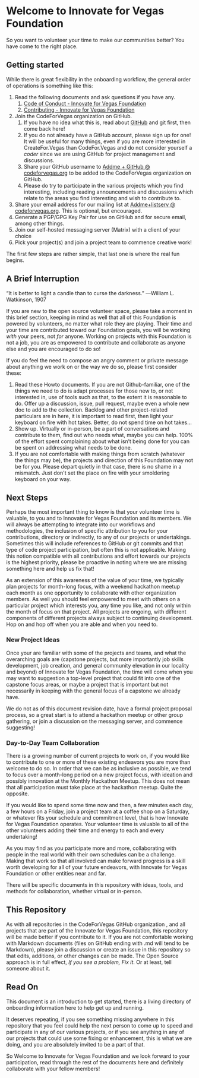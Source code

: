 <!--
 Copyright (C) 2022 Innovate for Vegas Foundation
 
 This file is part of doc-cfv-howtos.
 
 doc-cfv-howtos is free software: you can redistribute it and/or modify
 it under the terms of the GNU General Public License as published by
 the Free Software Foundation, either version 3 of the License, or
 (at your option) any later version.
 
 doc-cfv-howtos is distributed in the hope that it will be useful,
 but WITHOUT ANY WARRANTY; without even the implied warranty of
 MERCHANTABILITY or FITNESS FOR A PARTICULAR PURPOSE.  See the
 GNU General Public License for more details.
 
 You should have received a copy of the GNU General Public License
 along with doc-cfv-howtos.  If not, see <http://www.gnu.org/licenses/>.
-->

# Welcome to Innovate for Vegas Foundation

So you want to volunteer your time to make our communities better? You have come to the right place.

## Getting started

While there is great flexibility in the onboarding workflow, the general order of operations is something like this:

1. Read the following documents and ask questions if you have any.
   1. [Code of Conduct - Innovate for Vegas Foundation](https://github.com/CodeForVegas/.github/blob/main/CODE_OF_CONDUCT.md)
   2. [Contributing - Innovate for Vegas Foundation](https://github.com/CodeForVegas/.github/blob/main/CONTRIBUTING.md)
2. Join the CodeForVegas organization on GitHub.
      1. If you have no idea what this is, read about [GitHub](github.md) and git first, then come back here!
      2. If you do not already have a GitHub account, please sign up for one! It will be useful for many things, even if you are more interested in CreateFor.Vegas than CodeFor.Vegas and do not consider yourself a *coder* since we are using GitHub for project management and discussions.
      3. Share your GitHub username to [Addme + GitHub @ codeforvegas.org](mailto:addme+github@codeforvegas.org) to be added to the CodeForVegas organization on GitHub.
      4. Please do try to participate in the various projects which you find interesting, including reading announcements and discussions which relate to the areas you find interesting and wish to contribute to.
3. Share your email address for our mailing list at [Addme+listserv @ codeforvegas.org](mailto:addme+listserv@codeforvegas.org). This is optional, but encouraged.
4. Generate a PGP/GPG Key Pair for use on GitHub and for secure email, among other things.
5. Join our self-hosted messaging server (Matrix) with a client of your choice
6. Pick your project(s) and join a project team to commence creative work!

The first few steps are rather simple, that last one is where the real fun begins.

## A Brief Interruption

“It is better to light a candle than to curse the darkness.” —William L. Watkinson, 1907

If you are new to the open source volunteer space, please take a moment in this brief section, keeping in mind as well that all of this Foundation is powered by volunteers, no matter what role they are playing. Their time and your time are contributed toward our Foundation goals, you will be working *with* your peers, not *for* anyone. Working on projects with this Foundation is not a job, you are as empowered to contribute and collaborate as anyone else and you are encouraged to do so!

If you do feel the need to compose an angry comment or private message about anything we work on or the way we do so, please first consider these:

1. Read these Howto documents. If you are not Github-familiar, one of the things we need to do is adapt processes for those new to, or not interested in, use of tools such as that, to the extent it is reasonable to do. Offer up a discussion, issue, pull request, maybe even a whole new doc to add to the collection. Backlog and other project-related particulars are in here, it is important to read first, then light your keyboard on fire with hot takes. Better, do not spend time on hot takes…
2. Show up. Virtually or in-person, be a part of conversations and contribute to them, find out who needs what, maybe you can help. 100% of the effort spent complaining about what isn’t being done for you can be spent on addressing what needs to be done.
3. If you are not comfortable with making things from scratch (whatever the things may be), the projects and direction of this Foundation may not be for you. Please depart quietly in that case, there is no shame in a mismatch. Just don't set the place on fire with your smoldering keyboard on your way.

## Next Steps

Perhaps the most important thing to know is that your volunteer time is valuable, to you and to Innovate for Vegas Foundation and its members. We will always be attempting to integrate into our workflows and methodologies, the inclusion of specific attribution to you for your contributions, directory or indirectly, to any of our projects or undertakings. Sometimes this will include references to GitHub or git commits and that type of code project participation, but often this is not applicable. Making this notion compatible with all contributions and effort towards our projects is the highest priority, please be proactive in noting where we are missing something here and help us fix that!

As an extension of this awareness of the value of your time, we typically plan projects for month-long focus, with a weekend hackathon meetup each month as one opportunity to collaborate with other organization members. As well you should feel empowered to meet with others on a particular project which interests you, any time you like, and not only within the month of focus on that project. All projects are ongoing, with different components of different projects always subject to continuing development. Hop on and hop off when you are able and when you need to.

### New Project Ideas

Once your are familiar with some of the projects and teams, and what the overarching goals are (capstone projects, but more importantly job skills development, job creation, and general community elevation in our locality and beyond) of Innovate for Vegas Foundation, the time will come when you may want to suggestion a top-level project that could fit into one of the capstone focus areas, or maybe a project that is important but not necessarily in keeping with the general focus of a capstone we already have.

We do not as of this document revision date, have a formal project proposal process, so a great start is to attend a hackathon meetup or other group gathering, or join a discussion on the messaging server, and commence suggesting!

### Day-to-Day Team Collaboration

There is a growing number of current projects to work on, if you would like to contribute to one or more of these existing endeavors you are more than welcome to do so. In order that we can be as inclusive as possible, we tend to focus over a month-long period on a new project focus, with ideation and possibly innovation at the Monthly Hackathon Meetup. This does not mean that all participation must take place at the hackathon meetup. Quite the opposite.

If you would like to spend some time now and then, a few minutes each day, a few hours on a Friday, join a project team at a coffee shop on a Saturday, or whatever fits your schedule and commitment level, that is how Innovate for Vegas Foundation operates. Your volunteer time is valuable to all of the other volunteers adding their time and energy to each and every undertaking!

As you may find as you participate more and more, collaborating with people in the real world with their own schedules can be a challenge. Making that work so that all involved can make forward progress is a skill worth developing for all of your future endeavors, with Innovate for Vegas Foundation or other entities near and far.

There will be specific documents in this repository with ideas, tools, and methods for collaboration, whether virtual or in-person.

## This Repository

As with all repositories in the CodeForVegas GitHub organization , and all projects that are part of the Innovate for Vegas Foundation, this repository will be made better if you contribute to it. If you are not comfortable working with Markdown documents (files on GitHub ending with .md will tend to be Markdown), please join a discussion or create an issue in this repository so that edits, additions, or other changes can be made. The Open Source approach is in full effect, *If you see a problem, Fix it*. Or at least, tell someone about it.

## Read On

This document is an introduction to get started, there is a living directory of onboarding information here to help get up and running.

It deserves repeating, if you see something missing anywhere in this repository that you feel could help the next person to come up to speed and participate in any of our various projects, or if you see anything in any of our projects that could use some fixing or enhancement, this is what we are doing, and you are absolutely invited to be a part of that.

So Welcome to Innovate for Vegas Foundation and we look forward to your participation, read through the rest of the documents here and definitely collaborate with your fellow members!
